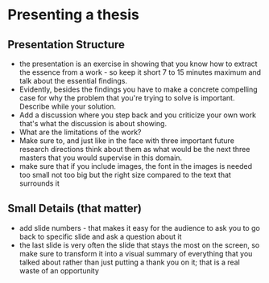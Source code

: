 # Presenting a thesis

## Presentation Structure
- the presentation is an exercise in showing that you know how to extract the essence from a work - so keep it short 7 to 15 minutes maximum and talk about the essential findings.
- Evidently, besides the findings you have to make a concrete compelling case for why the problem that you're trying to solve is important. Describe while your solution.
- Add a discussion where you step back and you criticize your own work that's what the discussion is about showing.
- What are the limitations of the work?
- Make sure to, and just like in the face with three important future research directions think about them as what would be the next three masters that you would supervise in this domain.
- make sure that if you include images, the font in the images is needed too small not too big but the right size compared to the text that surrounds it


## Small Details (that matter)
- add slide numbers - that makes it easy for the audience to ask you to go back to specific slide and ask a question about it
- the last slide is very often the slide that stays the most on the screen, so make sure to transform it into a visual summary of everything that you talked about rather than just putting a thank you on it; that is a real waste of an opportunity

